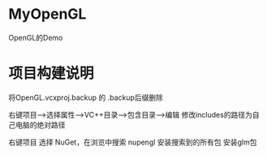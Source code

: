 # MyOpenGL
OpenGL的Demo

# 项目构建说明
将OpenGL.vcxproj.backup 的 .backup后缀删除

右键项目——>选择属性——>VC++目录——>包含目录——>编辑  修改includes的路径为自己电脑的绝对路径

右键项目 选择 NuGet，在浏览中搜索 nupengl 安装搜索到的所有包  安装glm包